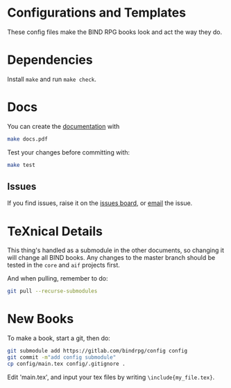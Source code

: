 # Configurations and Templates

These config files make the BIND RPG books look and act the way they do.

# Dependencies

Install `make` and run `make check`.

# Docs

You can create the [documentation][docs] with

```bash
make docs.pdf
```

Test your changes before committing with:

```bash
make test
```

## Issues

If you find issues, raise it on the [issues board][issues board], or [email][issues email] the issue.

# TeXnical Details

This thing's handled as a submodule in the other documents, so changing it will change all BIND books.
Any changes to the master branch should be tested in the `core` and `aif` projects first.

And when pulling, remember to do:

```bash
git pull --recurse-submodules
```

# New Books

To make a book, start a git, then do:

```bash
git submodule add https://gitlab.com/bindrpg/config config
git commit -m"add config submodule"
cp config/main.tex config/.gitignore .
```

Edit 'main.tex', and input your tex files by writing `\include{my_file.tex}`.


[docs]: https://gitlab.com/bindrpg/config/-/jobs/artifacts/master/raw/docs.pdf?job=build
[rules]: https://gitlab.com/bindrpg/config/-/jobs/artifacts/master/raw/booklet.pdf?job=build
[cs]: https://gitlab.com/bindrpg/config/-/jobs/artifacts/master/raw/character_sheets.pdf?job=build
[issues board]: https://gitlab.com/bindrpg/config/-/issues/
[issues email]: mailto:contact-project+bindrpg-config-16527104-issue-@incoming.gitlab.com
